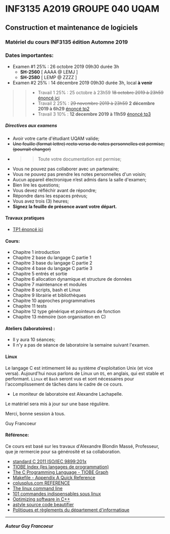 # INF3135 A2019 GROUPE 040 UQAM

## Construction et maintenance de logiciels

### Matériel du cours INF3135 édition Automne 2019

### Dates importantes:
- Examen #1 25% : 26 octobre 2019 09h30 durée 3h
  + **SH-2560** [ AAAA @ LEMJ ] 
  + **SH-2580** [ LEMP @ ZZZZ ]
- Examen #2 25% : 14 décembre 2019 09h30 durée 3h, local **à venir**
> > - Travail 1 25% :  25 octobre à 23h59 ~~18 octobre 2019 à 23h59~~ [énoncé ici](https://gitlab.info.uqam.ca/inf3135-aut2019/inf3135-aut2019-tp1-enonce)
> >- Travail 2 25% :  ~~29 novembre 2019 à 23h59~~ **2 décembre 2019 à 6h29** [énoncé tp2](https://gitlab.info.uqam.ca/inf3135-aut2019/inf3135-aut2019-tp2-enonce)
> >- Travail 3 10% :  **12 decembre 2019 à 11h59** [énoncé tp3](https://github.com/guyfrancoeur/INF3135_A2019_TP/blob/master/tp3.md)

##### Directives aux examens
 + Avoir votre carte d'étudiant UQAM valide;
 + ~~Une feuille (format lettre) recto verso de notes personnelles est permise; (pourrait changer)~~
 + > > Toute votre documentation est permise;
 + Vous ne pouvez pas collaborer avec un partenaire;
 + Vous ne pouvez pas prendre les notes personnelles d'un voisin;
 + Aucun appareil électronique n’est admis dans la salle d'examen;
 + Bien lire les questions;
 + Vous devez réfléchir avant de répondre;
 + Répondre dans les espaces prévus;
 + Vous avez trois (3) heures;
 + **Signez la feuille de présence avant votre départ.**

#### Travaux pratiques
- [TP1 énoncé ici](https://gitlab.info.uqam.ca/inf3135-aut2019/inf3135-aut2019-tp1-enonce)

#### Cours:
- Chapitre 1 introduction
- Chapitre 2 base du langage C partie 1
- Chapitre 3 base du langage C partie 2
- Chapitre 4 base du langage C partie 3
- Chapitre 5 entrés et sortie
- Chapitre 6 allocation dynamique et structure de données
- Chapitre 7 maintenance et modules
- Chapitre 8 scripts, bash et Linux
- Chapitre 9 librairie et bibliothèques
- Chapitre 10 approches programmatives
- Chapitre 11 tests
- Chapitre 12 type générique et pointeurs de fonction
- Chapitre 13 mémoire (son organisation en C)

#### Ateliers (laboratoires) :
+ Il y aura 10 séances;
+ Il n'y a pas de séance de laboratoire la semaine suivant l'examen.

#### Linux

Le langage C est intimement lié au système d'exploitation Unix (et vice versa).  Aujourd'hui nous 
parlons de Linux un `OS`, en anglais, qui est stable et performant.  `Linux` et `Bash` seront vus
et sont nécessaires pour l'accomplissement de tâches dans le cadre de ce cours.


+ Le moniteur de laboratoire est Alexandre Lachapelle.


Le matériel sera mis à jour sur une base régulière.

Merci, bonne session à tous.

Guy Francoeur

#### Référence: 

Ce cours est basé sur les travaux d'Alexandre Blondin Massé, Professeur, que je rermercie pour sa générosité et sa collaboration.

+ [standard C 2011 ISO/IEC 9899:201x](http://www.open-std.org/jtc1/sc22/wg14/www/docs/n1570.pdf)
+ [TIOBE Index (les langages de programmation)](https://www.tiobe.com/tiobe-index/ "Usage des langages de programmation")
+ [The C Programming Language - TIOBE Graph](https://www.tiobe.com/tiobe-index/c/ "Langage C")
+ [Makefile - Appendix A Quick Reference](https://www.gnu.org/software/make/manual/html_node/Quick-Reference.html#Quick-Reference)
+ [cplusplus.com REFERENCE](http://www.cplusplus.com/reference/ "cplusplus.com REFERENCE")
+ [The linux command line](http://www.linuxcommand.org/tlcl.php "The linux command line")
+ [101 commandes indispensables sous linux](https://buzut.fr/101-commandes-indispensables-sous-linux/ "101 commandes indispensables sous linux")
+ [Optimizing software in C++](https://www.agner.org/optimize/optimizing_cpp.pdf "référence pour le C++, niveau expert")
+ [astyle source code beautifier](https://sourceforge.net/projects/astyle/files/astyle/astyle%203.1/)
+ [Politiques et règlements du département d'informatique](http://info.uqam.ca/politiques/)

----

##### Auteur Guy Francoeur
